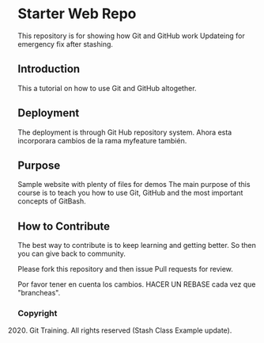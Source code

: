 # Starter Web Repo

This repository is for showing how Git and GitHub work
Updateing for emergency fix after stashing.


## Introduction
This a tutorial on how to use Git and GitHub altogether.

## Deployment
The deployment is through Git Hub repository system.
Ahora esta incorporara cambios de la rama myfeature también.

## Purpose

Sample website with plenty of files for demos
The main purpose of this course is to teach you
how to use Git, GitHub and the most important concepts
of GitBash.


## How to Contribute
The best way to contribute is to keep learning and getting better.
So then you can give back to community.

Please fork this repository and then issue Pull requests for review.

Por favor tener en cuenta los cambios. HACER UN REBASE cada vez que
"brancheas".

### Copyright
2020. Git Training. All rights reserved (Stash Class Example update).